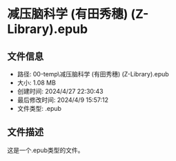 ﻿# 减压脑科学 (有田秀穗) (Z-Library).epub

## 文件信息
- 路径: 00-temp\减压脑科学 (有田秀穗) (Z-Library).epub
- 大小: 1.08 MB
- 创建时间: 2024/4/27 22:30:43
- 最后修改时间: 2024/4/9 15:57:12
- 文件类型: .epub

## 文件描述
这是一个.epub类型的文件。

